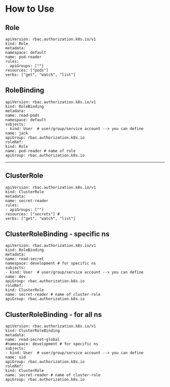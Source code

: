 # How to Use

## Role
    apiVersion: rbac.authorization.k8s.io/v1
    kind: Role
    metadata:
    namespace: default
    name: pod-reader
    rules:
    - apiGroups: [""]
    resources: ["pods"]
    verbs: ["get", "watch", "list"]

## RoleBinding
    apiVersion: rbac.authorization.k8s.io/v1
    kind: RoleBinding
    metadata:
    name: read-pods
    namespace: default
    subjects:
    - kind: User  # user/group/service account --> you can define 
    name: jack
    apiGroup: rbac.authorization.k8s.io
    roleRef:
    kind: Role
    name: pod-reader # name of role
    apiGroup: rbac.authorization.k8s.io

---

## ClusterRole
    apiVersion: rbac.authorization.k8s.io/v1
    kind: ClusterRole
    metadata:
    name: secret-reader
    rules:
    - apiGroups: [""]
    resources: ["secrets"] #
    verbs: ["get", "watch", "list"]

## ClusterRoleBinding - specific ns
    apiVersion: rbac.authorization.k8s.io/v1
    kind: RoleBinding
    metadata:
    name: read-secret
    namespace: development # for specific ns
    subjects:
    - kind: User  # user/group/service account --> you can define 
    name: dev
    apiGroup: rbac.authorization.k8s.io
    roleRef:
    kind: ClusterRole
    name: secret-reader # name of cluster-role
    apiGroup: rbac.authorization.k8s.io

## ClusterRoleBinding - for all ns

    apiVersion: rbac.authorization.k8s.io/v1
    kind: ClusterRoleBinding
    metadata:
    name: read-secret-global
    #namespace: development # for specific ns
    subjects:
    - kind: User  # user/group/service account --> you can define 
    name: sid
    apiGroup: rbac.authorization.k8s.io
    roleRef:
    kind: ClusterRole
    name: secret-reader # name of cluster-role
    apiGroup: rbac.authorization.k8s.io

